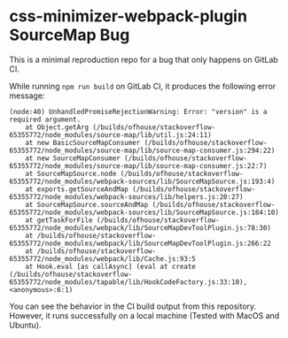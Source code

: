 # css-minimizer-webpack-plugin SourceMap Bug

This is a minimal reproduction repo for a bug that only happens on GitLab CI.

While running `npm run build` on GitLab CI, it produces the following error message:

```
(node:40) UnhandledPromiseRejectionWarning: Error: "version" is a required argument.
    at Object.getArg (/builds/ofhouse/stackoverflow-65355772/node_modules/source-map/lib/util.js:24:11)
    at new BasicSourceMapConsumer (/builds/ofhouse/stackoverflow-65355772/node_modules/source-map/lib/source-map-consumer.js:294:22)
    at new SourceMapConsumer (/builds/ofhouse/stackoverflow-65355772/node_modules/source-map/lib/source-map-consumer.js:22:7)
    at SourceMapSource.node (/builds/ofhouse/stackoverflow-65355772/node_modules/webpack-sources/lib/SourceMapSource.js:193:4)
    at exports.getSourceAndMap (/builds/ofhouse/stackoverflow-65355772/node_modules/webpack-sources/lib/helpers.js:20:27)
    at SourceMapSource.sourceAndMap (/builds/ofhouse/stackoverflow-65355772/node_modules/webpack-sources/lib/SourceMapSource.js:184:10)
    at getTaskForFile (/builds/ofhouse/stackoverflow-65355772/node_modules/webpack/lib/SourceMapDevToolPlugin.js:78:30)
    at /builds/ofhouse/stackoverflow-65355772/node_modules/webpack/lib/SourceMapDevToolPlugin.js:266:22
    at /builds/ofhouse/stackoverflow-65355772/node_modules/webpack/lib/Cache.js:93:5
    at Hook.eval [as callAsync] (eval at create (/builds/ofhouse/stackoverflow-65355772/node_modules/tapable/lib/HookCodeFactory.js:33:10), <anonymous>:6:1)
```

You can see the behavior in the CI build output from this repository.  
However, it runs successfully on a local machine (Tested with MacOS and Ubuntu).
